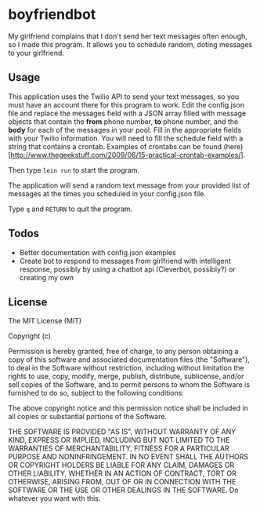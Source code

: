# boyfriendbot

My girlfriend complains that I don't send her text messages often enough, so I made this program. It allows you to schedule random, doting messages to your girlfriend.


## Usage
This application uses the Twilio API to send your text messages, so you must have an account there for this program to work.
Edit the config.json file and replace the messages field with a JSON array
filled with message objects that contain the **from** phone number, **to**
phone number, and the **body** for each of the messages in your pool. Fill in the appropriate fields with your Twilio information. You will need to fill the schedule field with a string that contains a crontab. Examples of crontabs can be found (here)[http://www.thegeekstuff.com/2009/06/15-practical-crontab-examples/].

Then type `lein run` to start the program.

The application will send a random text message from your provided list of messages at the times you scheduled in your config.json file.

Type `q` and `RETURN` to quit the program.

## Todos
- Better documentation with config.json examples
- Create bot to respond to messages from girlfriend with intelligent response, possibly by using a chatbot api (Cleverbot, possibly?) or creating my own

## License

The MIT License (MIT)

Copyright (c) <year> <copyright holders>

Permission is hereby granted, free of charge, to any person obtaining a copy of this software and associated documentation files (the "Software"), to deal in the Software without restriction, including without limitation the rights to use, copy, modify, merge, publish, distribute, sublicense, and/or sell copies of the Software, and to permit persons to whom the Software is furnished to do so, subject to the following conditions:

The above copyright notice and this permission notice shall be included in all copies or substantial portions of the Software.

THE SOFTWARE IS PROVIDED "AS IS", WITHOUT WARRANTY OF ANY KIND, EXPRESS OR IMPLIED, INCLUDING BUT NOT LIMITED TO THE WARRANTIES OF MERCHANTABILITY, FITNESS FOR A PARTICULAR PURPOSE AND NONINFRINGEMENT. IN NO EVENT SHALL THE AUTHORS OR COPYRIGHT HOLDERS BE LIABLE FOR ANY CLAIM, DAMAGES OR OTHER LIABILITY, WHETHER IN AN ACTION OF CONTRACT, TORT OR OTHERWISE, ARISING FROM, OUT OF OR IN CONNECTION WITH THE SOFTWARE OR THE USE OR OTHER DEALINGS IN THE SOFTWARE.
Do whatever you want with this.
